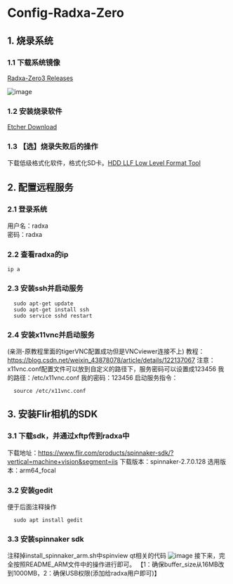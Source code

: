 # Config-Radxa-Zero

## 1. 烧录系统

### 1.1 下载系统镜像
[Radxa-Zero3 Releases](https://github.com/radxa-build/radxa-zero3/releases)

![image](https://github.com/Xinzhe99/Config-Radxa-Zero/assets/113503163/24b2a545-1474-4326-8620-c2f19561d010)

### 1.2 安装烧录软件
[Etcher Download](https://etcher.balena.io/#download-etcher/)

### 1.3 【选】烧录失败后的操作
下载低级格式化软件，格式化SD卡。[HDD LLF Low Level Format Tool](https://www.hddguru.com/software/HDD-LLF-Low-Level-Format-Tool/)

## 2. 配置远程服务

### 2.1 登录系统
用户名：radxa  
密码：radxa

### 2.2 查看radxa的ip
```
ip a
```
### 2.3 安装ssh并启动服务
```
  sudo apt-get update
  sudo apt-get install ssh
  sudo service sshd restart
```
### 2.4 安装x11vnc并启动服务
(亲测-原教程里面的tigerVNC配置成功但是VNCviewer连接不上)
教程：https://blog.csdn.net/weixin_43878078/article/details/122137067
注意：x11vnc.conf配置文件可以放到自定义的路径下，服务密码可以设置成123456
我的路径：/etc/x11vnc.conf
我的密码：123456
启动服务指令：
```
  source /etc/x11vnc.conf
```
## 3. 安装Flir相机的SDK
### 3.1 下载sdk，并通过xftp传到radxa中
下载地址：https://www.flir.com/products/spinnaker-sdk/?vertical=machine+vision&segment=iis
下载版本：spinnaker-2.7.0.128
选用版本：arm64_focal

### 3.2 安装gedit
便于后面注释操作
```
  sudo apt install gedit
```
### 3.3 安装spinnaker sdk
注释掉install_spinnaker_arm.sh中spinview qt相关的代码
![image](https://github.com/Xinzhe99/Config-Radxa-Zero/assets/113503163/fee0799d-9eb0-4826-9e71-cdb9a1cb5071)
接下来，完全按照README_ARM文件中的操作进行即可。
【1：确保buffer_size从16MB改到1000MB，2：确保USB权限(添加给radxa用户即可)】
